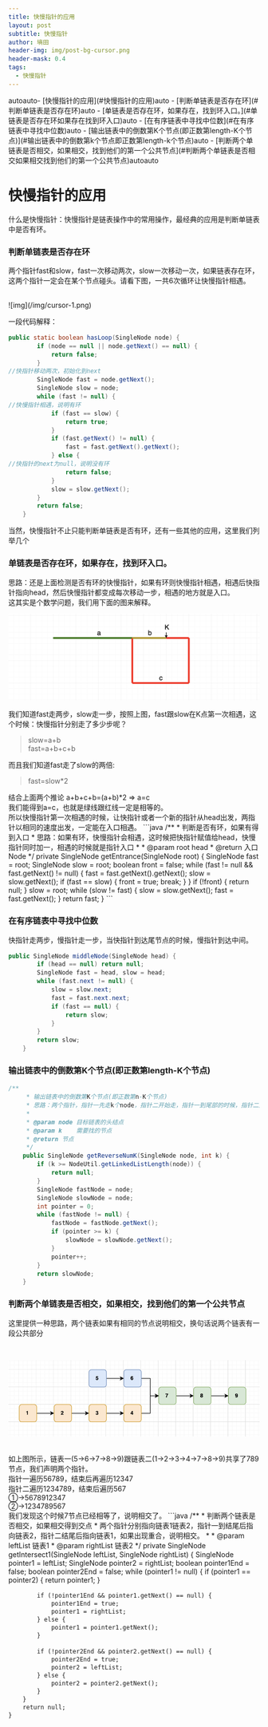 ```yaml
---
title: 快慢指针的应用
layout: post
subtitle: 快慢指针
author: 墒田
header-img: img/post-bg-cursor.png
header-mask: 0.4
tags:
  - 快慢指针
---
```


<!-- TOC -->autoauto- [快慢指针的应用](#快慢指针的应用)auto        - [判断单链表是否存在环](#判断单链表是否存在环)auto        - [单链表是否存在环，如果存在，找到环入口。](#单链表是否存在环如果存在找到环入口)auto        - [在有序链表中寻找中位数](#在有序链表中寻找中位数)auto        - [输出链表中的倒数第K个节点(即正数第length-K个节点)](#输出链表中的倒数第k个节点即正数第length-k个节点)auto        - [判断两个单链表是否相交，如果相交，找到他们的第一个公共节点](#判断两个单链表是否相交如果相交找到他们的第一个公共节点)autoauto<!-- /TOC -->

# 快慢指针的应用

什么是快慢指针：快慢指针是链表操作中的常用操作，最经典的应用是判断单链表中是否有环。
 
### 判断单链表是否存在环
 
两个指针fast和slow，fast一次移动两次，slow一次移动一次，如果链表存在环，这两个指针一定会在某个节点碰头。请看下图，一共6次循环让快慢指针相遇。
 
<br>
![img](/img/cursor-1.png)

<br>
 
一段代码解释：
 
```java
public static boolean hasLoop(SingleNode node) {
        if (node == null || node.getNext() == null) {
            return false;
        }
//快指针移动两次，初始化到next
        SingleNode fast = node.getNext();
        SingleNode slow = node;
        while (fast != null) {
//快慢指针相遇，说明有环
            if (fast == slow) {
                return true;
            }
            if (fast.getNext() != null) {
                fast = fast.getNext().getNext();
            } else {
//快指针的next为null，说明没有环
                return false;
            }
            slow = slow.getNext();
        }
        return false;
    }
```
 
当然，快慢指针不止只能判断单链表是否有环，还有一些其他的应用，这里我们列举几个
 
### 单链表是否存在环，如果存在，找到环入口。

 思路：还是上面检测是否有环的快慢指针，如果有环则快慢指针相遇，相遇后快指针指向head，然后快慢指针都变成每次移动一步，相遇的地方就是入口。
<br>
 这其实是个数学问题，我们用下面的图来解释。 
<br>

![img](/img/cursor-2.png)
 
我们知道fast走两步，slow走一步，按照上图，fast跟slow在K点第一次相遇，这个时候：快慢指针分别走了多少步呢？
 
<blockquote> 
 <p>slow=a+b<br> fast=a+b+c+b</p> 
</blockquote>
 
而且我们知道fast走了slow的两倍:
 
<blockquote> 
 <p>fast=slow*2</p> 
</blockquote>
 结合上面两个推论 a+b+c+b=(a+b)*2 => a=c
<br>
 我们能得到a=c，也就是绿线跟红线一定是相等的。
<br>
 所以快慢指针第一次相遇的时候，让快指针或者一个新的指针从head出发，两指针以相同的速度出发，一定能在入口相遇。 
```java
/**
     * 判断是否有环，如果有得到入口
     * 思路：如果有环，快慢指针会相遇，这时候把快指针赋值给head，快慢指针同时加一，相遇的时候就是指针入口
     *
     * @param root head
     * @return 入口Node
     */
    private SingleNode getEntrance(SingleNode root) {
        SingleNode fast = root;
        SingleNode slow = root;
        boolean front = false;
        while (fast != null && fast.getNext() != null) {
            fast = fast.getNext().getNext();
            slow = slow.getNext();
            if (fast == slow) {
                front = true;
                break;
            }
        }
        if (!front) {
            return null;
        }
        slow = root;
        while (slow != fast) {
            slow = slow.getNext();
            fast = fast.getNext();
        }
        return fast;
    }
```
 
### 在有序链表中寻找中位数
 
快指针走两步，慢指针走一步，当快指针到达尾节点的时候，慢指针到达中间。
 
```java
public SingleNode middleNode(SingleNode head) {
        if (head == null) return null;
        SingleNode fast = head, slow = head;
        while (fast.next != null) {
            slow = slow.next;
            fast = fast.next.next;
            if (fast == null) {
                return slow;
            }
        }
        return slow;
    }
```
 
### 输出链表中的倒数第K个节点(即正数第length-K个节点)
 
```java
/**
     * 输出链表中的倒数第K个节点(即正数第n-K个节点)
     * 思路：两个指针，指针一先走k个node，指针二开始走，指针一到尾部的时候，指针二到达倒数第k个节点
     *
     * @param node 目标链表的头结点
     * @param k    需要找的节点
     * @return 节点
     */
    public SingleNode getReverseNumK(SingleNode node, int k) {
        if (k >= NodeUtil.getLinkedListLength(node)) {
            return null;
        }
        SingleNode fastNode = node;
        SingleNode slowNode = node;
        int pointer = 0;
        while (fastNode != null) {
            fastNode = fastNode.getNext();
            if (pointer >= k) {
                slowNode = slowNode.getNext();
            }
            pointer++;
        }
        return slowNode;
    }
```
 
### 判断两个单链表是否相交，如果相交，找到他们的第一个公共节点
 
这里提供一种思路，两个链表如果有相同的节点说明相交，换句话说两个链表有一段公共部分
 
<br>

![img](/img/cursor-3.png) 

<br>
 如上图所示，链表一(5->6->7->8->9)跟链表二(1->2->3->4->7->8->9)共享了789节点，我们声明两个指针。
<br>
 指针一遍历56789，结束后再遍历12347
<br>
 指针二遍历1234789，结束后遍历567
<br>
 ①->5678912347
<br>
 ②->1234789567
<br>
 我们发现这个时候7节点已经相等了，说明相交了。 
```java
/**
     * 判断两个链表是否相交，如果相交得到交点
     * 两个指针分别指向链表1链表2，指针一到结尾后指向链表2，指针二结尾后指向链表1，如果出现重合，说明相交。
     *
     * @param leftList  链表1
     * @param rightList 链表2
     */
    private SingleNode getIntersect1(SingleNode leftList, SingleNode rightList) {
        SingleNode pointer1 = leftList;
        SingleNode pointer2 = rightList;
        boolean pointer1End = false;
        boolean pointer2End = false;
        while (pointer1 != null) {
            if (pointer1 == pointer2) {
                return pointer1;
            }

            if (!pointer1End && pointer1.getNext() == null) {
                pointer1End = true;
                pointer1 = rightList;
            } else {
                pointer1 = pointer1.getNext();
            }

            if (!pointer2End && pointer2.getNext() == null) {
                pointer2End = true;
                pointer2 = leftList;
            } else {
                pointer2 = pointer2.getNext();
            }
        }
        return null;
    }
```